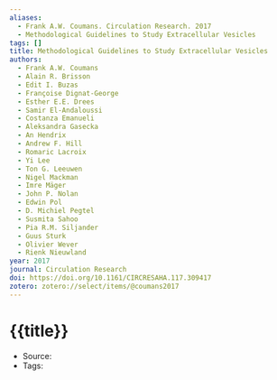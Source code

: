 ```yaml
---
aliases:
  - Frank A.W. Coumans. Circulation Research. 2017
  - Methodological Guidelines to Study Extracellular Vesicles
tags: []
title: Methodological Guidelines to Study Extracellular Vesicles
authors:
  - Frank A.W. Coumans
  - Alain R. Brisson
  - Edit I. Buzas
  - Françoise Dignat-George
  - Esther E.E. Drees
  - Samir El-Andaloussi
  - Costanza Emanueli
  - Aleksandra Gasecka
  - An Hendrix
  - Andrew F. Hill
  - Romaric Lacroix
  - Yi Lee
  - Ton G. Leeuwen
  - Nigel Mackman
  - Imre Mäger
  - John P. Nolan
  - Edwin Pol
  - D. Michiel Pegtel
  - Susmita Sahoo
  - Pia R.M. Siljander
  - Guus Sturk
  - Olivier Wever
  - Rienk Nieuwland
year: 2017
journal: Circulation Research
doi: https://doi.org/10.1161/CIRCRESAHA.117.309417
zotero: zotero://select/items/@coumans2017
---
```

<!-- START_TEMPLATE -->
# {{title}}

- Source:
- Tags: 
<!-- END_TEMPLATE -->